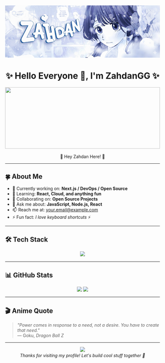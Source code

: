 <!-- Anime Banner -->
<p align="center">
  <img src="https://github.com/ZahdanGG/ZahdanGG/blob/f1e615ebe7916e18dfe887dd6af63b981bdfa8d8/WaguriBanner.png" width="100%" height="170"/>
</p>

<!-- Greeting -->
<h1 align="center">✨ Hello Everyone 👋, I'm ZahdanGG ✨</h1>

<!-- Anime Counter -->
<p align="center">
  <img src="https://64.media.tumblr.com/f9725a10216e93c26599a4a34101e029/9016b0a3344bf789-fd/s500x750/e4d67ddc6777e7733a91699376a2b56f53ad6f5a.gifv" width="100%" height="200"/>
</p>


<p align="center">🌸 Hey Zahdan Here! 🌸</p>

---

## 🍀 About Me
- 🔭 Currently working on: **Next.js / DevOps / Open Source**
- 🌱 Learning: **React, Cloud, and anything fun**
- 💞 Collaborating on: **Open Source Projects**
- 💬 Ask me about: **JavaScript, Node.js, React**
- 📫 Reach me at: [your.email@example.com](mailto:your.email@example.com)
- ⚡ Fun fact: *I love keyboard shortcuts* ⚡

---

## 🛠️ Tech Stack
<p align="center">
<img src="https://skillicons.dev/icons?i=js,react,nodejs,mongodb,postgres,git,docker,html,css,linux,vscode" />
</p>

---

## 📊 GitHub Stats
<p align="center">
  <img src="https://github-readme-stats.vercel.app/api?username=ZahdanGG&show_icons=true&theme=tokyonight" height="160"/>
  <img src="https://github-readme-streak-stats.herokuapp.com/?user=ZahdanGG&theme=tokyonight" height="160"/>
</p>

---

## 🎬 Anime Quote
> *"Power comes in response to a need, not a desire. You have to create that need."*  
> — Goku, *Dragon Ball Z*

---

<!-- Footer -->
<p align="center">
  <img src="https://i.waifu.pics/e4RdrMK.gif" width="200"/>
  <br/>
  <i>Thanks for visiting my profile! Let's build cool stuff together 🌸</i>
</p>
